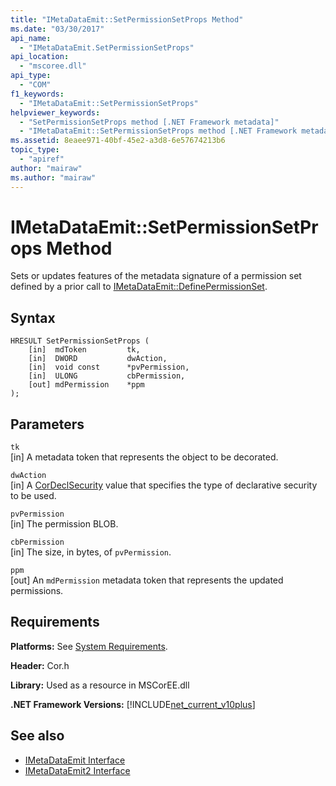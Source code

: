 ```yaml
---
title: "IMetaDataEmit::SetPermissionSetProps Method"
ms.date: "03/30/2017"
api_name: 
  - "IMetaDataEmit.SetPermissionSetProps"
api_location: 
  - "mscoree.dll"
api_type: 
  - "COM"
f1_keywords: 
  - "IMetaDataEmit::SetPermissionSetProps"
helpviewer_keywords: 
  - "SetPermissionSetProps method [.NET Framework metadata]"
  - "IMetaDataEmit::SetPermissionSetProps method [.NET Framework metadata]"
ms.assetid: 8eaee971-40bf-45e2-a3d8-6e57674213b6
topic_type: 
  - "apiref"
author: "mairaw"
ms.author: "mairaw"
---
```

# IMetaDataEmit::SetPermissionSetProps Method
Sets or updates features of the metadata signature of a permission set defined by a prior call to [IMetaDataEmit::DefinePermissionSet](../../../../docs/framework/unmanaged-api/metadata/imetadataemit-definepermissionset-method.md).  
  
## Syntax  
  
```  
HRESULT SetPermissionSetProps (   
    [in]  mdToken         tk,   
    [in]  DWORD           dwAction,   
    [in]  void const      *pvPermission,   
    [in]  ULONG           cbPermission,   
    [out] mdPermission    *ppm   
);  
```  
  
## Parameters  
 `tk`  
 [in] A metadata token that represents the object to be decorated.  
  
 `dwAction`  
 [in] A [CorDeclSecurity](../../../../docs/framework/unmanaged-api/metadata/cordeclsecurity-enumeration.md) value that specifies the type of declarative security to be used.  
  
 `pvPermission`  
 [in] The permission BLOB.  
  
 `cbPermission`  
 [in] The size, in bytes, of `pvPermission`.  
  
 `ppm`  
 [out] An `mdPermission` metadata token that represents the updated permissions.  
  
## Requirements  
 **Platforms:** See [System Requirements](../../../../docs/framework/get-started/system-requirements.md).  
  
 **Header:** Cor.h  
  
 **Library:** Used as a resource in MSCorEE.dll  
  
 **.NET Framework Versions:** [!INCLUDE[net_current_v10plus](../../../../includes/net-current-v10plus-md.md)]  
  
## See also

- [IMetaDataEmit Interface](../../../../docs/framework/unmanaged-api/metadata/imetadataemit-interface.md)
- [IMetaDataEmit2 Interface](../../../../docs/framework/unmanaged-api/metadata/imetadataemit2-interface.md)
